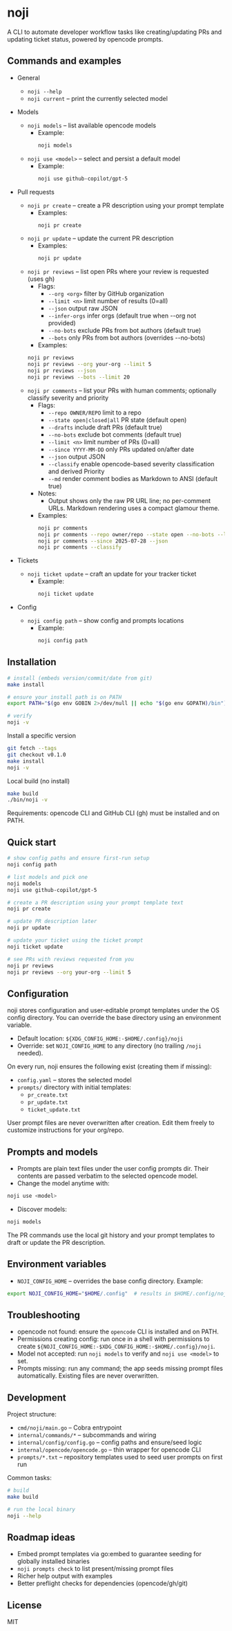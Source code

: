 # noji

A CLI to automate developer workflow tasks like creating/updating PRs and updating ticket status, powered by opencode prompts.

## Commands and examples

- General
  - `noji --help`
  - `noji current` – print the currently selected model

- Models
  - `noji models` – list available opencode models
    - Example:
      ```sh
      noji models
      ```
  - `noji use <model>` – select and persist a default model
    - Example:
      ```sh
      noji use github-copilot/gpt-5
      ```

- Pull requests
  - `noji pr create` – create a PR description using your prompt template
    - Examples:
      ```sh
      noji pr create
      ```
  - `noji pr update` – update the current PR description
    - Examples:
      ```sh
      noji pr update
      ```
   - `noji pr reviews` – list open PRs where your review is requested (uses gh)
      - Flags:
        - `--org <org>` filter by GitHub organization
        - `--limit <n>` limit number of results (0=all)
        - `--json` output raw JSON
        - `--infer-orgs` infer orgs (default true when --org not provided)
        - `--no-bots` exclude PRs from bot authors (default true)
        - `--bots` only PRs from bot authors (overrides --no-bots)
      - Examples:
       ```sh
       noji pr reviews
       noji pr reviews --org your-org --limit 5
       noji pr reviews --json
       noji pr reviews --bots --limit 20
       ```
   - `noji pr comments` – list your PRs with human comments; optionally classify severity and priority
      - Flags:
        - `--repo OWNER/REPO` limit to a repo
        - `--state open|closed|all` PR state (default open)
        - `--drafts` include draft PRs (default true)
        - `--no-bots` exclude bot comments (default true)
        - `--limit <n>` limit number of PRs (0=all)
        - `--since YYYY-MM-DD` only PRs updated on/after date
        - `--json` output JSON
        - `--classify` enable opencode-based severity classification and derived Priority
        - `--md` render comment bodies as Markdown to ANSI (default true)
      - Notes:
        - Output shows only the raw PR URL line; no per-comment URLs. Markdown rendering uses a compact glamour theme.
     - Examples:
       ```sh
       noji pr comments
       noji pr comments --repo owner/repo --state open --no-bots --limit 20
       noji pr comments --since 2025-07-28 --json
       noji pr comments --classify
       ```

- Tickets
  - `noji ticket update` – craft an update for your tracker ticket
    - Example:
      ```sh
      noji ticket update
      ```

- Config
  - `noji config path` – show config and prompts locations
    - Example:
      ```sh
      noji config path
      ```

## Installation

```sh
# install (embeds version/commit/date from git)
make install

# ensure your install path is on PATH
export PATH="$(go env GOBIN 2>/dev/null || echo "$(go env GOPATH)/bin"):$PATH"

# verify
noji -v
```

Install a specific version
```sh
git fetch --tags
git checkout v0.1.0
make install
noji -v
```

Local build (no install)
```sh
make build
./bin/noji -v
```

Requirements: opencode CLI and GitHub CLI (gh) must be installed and on PATH.


## Quick start

```sh
# show config paths and ensure first-run setup
noji config path

# list models and pick one
noji models
noji use github-copilot/gpt-5

# create a PR description using your prompt template text
noji pr create

# update PR description later
noji pr update

# update your ticket using the ticket prompt
noji ticket update

# see PRs with reviews requested from you
noji pr reviews
noji pr reviews --org your-org --limit 5
```

## Configuration

noji stores configuration and user-editable prompt templates under the OS config directory. You can override the base directory using an environment variable.

- Default location: `${XDG_CONFIG_HOME:-$HOME/.config}/noji`
- Override: set `NOJI_CONFIG_HOME` to any directory (no trailing `/noji` needed).

On every run, noji ensures the following exist (creating them if missing):

- `config.yaml` – stores the selected model
- `prompts/` directory with initial templates:
  - `pr_create.txt`
  - `pr_update.txt`
  - `ticket_update.txt`

User prompt files are never overwritten after creation. Edit them freely to customize instructions for your org/repo.

## Prompts and models

- Prompts are plain text files under the user config prompts dir. Their contents are passed verbatim to the selected opencode model.
- Change the model anytime with:

```sh
noji use <model>
```

- Discover models:

```sh
noji models
```

The PR commands use the local git history and your prompt templates to draft or update the PR description.

## Environment variables

- `NOJI_CONFIG_HOME` – overrides the base config directory. Example:

```sh
export NOJI_CONFIG_HOME="$HOME/.config"  # results in $HOME/.config/noji
```

## Troubleshooting

- opencode not found: ensure the `opencode` CLI is installed and on PATH.
- Permissions creating config: run once in a shell with permissions to create `${NOJI_CONFIG_HOME:-$XDG_CONFIG_HOME:-$HOME/.config}/noji`.
- Model not accepted: run `noji models` to verify and `noji use <model>` to set.
- Prompts missing: run any command; the app seeds missing prompt files automatically. Existing files are never overwritten.

## Development

Project structure:

- `cmd/noji/main.go` – Cobra entrypoint
- `internal/commands/*` – subcommands and wiring
- `internal/config/config.go` – config paths and ensure/seed logic
- `internal/opencode/opencode.go` – thin wrapper for opencode CLI
- `prompts/*.txt` – repository templates used to seed user prompts on first run

Common tasks:

```sh
# build
make build

# run the local binary
noji --help
```

## Roadmap ideas

- Embed prompt templates via go:embed to guarantee seeding for globally installed binaries
- `noji prompts check` to list present/missing prompt files
- Richer help output with examples
- Better preflight checks for dependencies (opencode/gh/git)

## License

MIT
